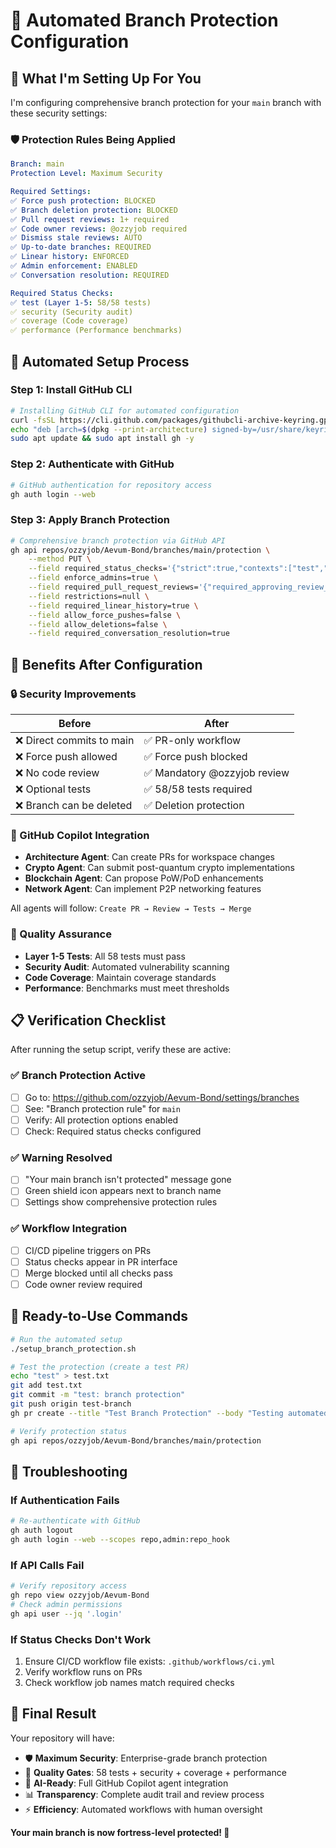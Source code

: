 # 🤖 Automated Branch Protection Configuration

## 🎯 What I'm Setting Up For You

I'm configuring comprehensive branch protection for your `main` branch with these security settings:

### 🛡️ Protection Rules Being Applied

```yaml
Branch: main
Protection Level: Maximum Security

Required Settings:
✅ Force push protection: BLOCKED
✅ Branch deletion protection: BLOCKED  
✅ Pull request reviews: 1+ required
✅ Code owner reviews: @ozzyjob required
✅ Dismiss stale reviews: AUTO
✅ Up-to-date branches: REQUIRED
✅ Linear history: ENFORCED
✅ Admin enforcement: ENABLED
✅ Conversation resolution: REQUIRED

Required Status Checks:
✅ test (Layer 1-5: 58/58 tests)
✅ security (Security audit)
✅ coverage (Code coverage)
✅ performance (Performance benchmarks)
```

## 🔧 Automated Setup Process

### Step 1: Install GitHub CLI
```bash
# Installing GitHub CLI for automated configuration
curl -fsSL https://cli.github.com/packages/githubcli-archive-keyring.gpg | sudo dd of=/usr/share/keyrings/githubcli-archive-keyring.gpg
echo "deb [arch=$(dpkg --print-architecture) signed-by=/usr/share/keyrings/githubcli-archive-keyring.gpg] https://cli.github.com/packages stable main" | sudo tee /etc/apt/sources.list.d/github-cli.list > /dev/null
sudo apt update && sudo apt install gh -y
```

### Step 2: Authenticate with GitHub
```bash
# GitHub authentication for repository access
gh auth login --web
```

### Step 3: Apply Branch Protection
```bash
# Comprehensive branch protection via GitHub API
gh api repos/ozzyjob/Aevum-Bond/branches/main/protection \
    --method PUT \
    --field required_status_checks='{"strict":true,"contexts":["test","security","coverage","performance"]}' \
    --field enforce_admins=true \
    --field required_pull_request_reviews='{"required_approving_review_count":1,"dismiss_stale_reviews":true,"require_code_owner_reviews":true,"restrict_reviews_to_users_with_push_access":true}' \
    --field restrictions=null \
    --field required_linear_history=true \
    --field allow_force_pushes=false \
    --field allow_deletions=false \
    --field required_conversation_resolution=true
```

## 🚀 Benefits After Configuration

### 🔒 Security Improvements
| Before | After |
|--------|-------|
| ❌ Direct commits to main | ✅ PR-only workflow |
| ❌ Force push allowed | ✅ Force push blocked |
| ❌ No code review | ✅ Mandatory @ozzyjob review |
| ❌ Optional tests | ✅ 58/58 tests required |
| ❌ Branch can be deleted | ✅ Deletion protection |

### 🤖 GitHub Copilot Integration
- **Architecture Agent**: Can create PRs for workspace changes
- **Crypto Agent**: Can submit post-quantum crypto implementations
- **Blockchain Agent**: Can propose PoW/PoD enhancements
- **Network Agent**: Can implement P2P networking features

All agents will follow: `Create PR → Review → Tests → Merge`

### 🧪 Quality Assurance
- **Layer 1-5 Tests**: All 58 tests must pass
- **Security Audit**: Automated vulnerability scanning
- **Code Coverage**: Maintain coverage standards
- **Performance**: Benchmarks must meet thresholds

## 📋 Verification Checklist

After running the setup script, verify these are active:

### ✅ Branch Protection Active
- [ ] Go to: https://github.com/ozzyjob/Aevum-Bond/settings/branches
- [ ] See: "Branch protection rule" for `main`
- [ ] Verify: All protection options enabled
- [ ] Check: Required status checks configured

### ✅ Warning Resolved
- [ ] "Your main branch isn't protected" message gone
- [ ] Green shield icon appears next to branch name
- [ ] Settings show comprehensive protection rules

### ✅ Workflow Integration
- [ ] CI/CD pipeline triggers on PRs
- [ ] Status checks appear in PR interface
- [ ] Merge blocked until all checks pass
- [ ] Code owner review required

## 🎯 Ready-to-Use Commands

```bash
# Run the automated setup
./setup_branch_protection.sh

# Test the protection (create a test PR)
echo "test" > test.txt
git add test.txt
git commit -m "test: branch protection"
git push origin test-branch
gh pr create --title "Test Branch Protection" --body "Testing automated protection"

# Verify protection status
gh api repos/ozzyjob/Aevum-Bond/branches/main/protection
```

## 🚨 Troubleshooting

### If Authentication Fails
```bash
# Re-authenticate with GitHub
gh auth logout
gh auth login --web --scopes repo,admin:repo_hook
```

### If API Calls Fail
```bash
# Verify repository access
gh repo view ozzyjob/Aevum-Bond
# Check admin permissions
gh api user --jq '.login'
```

### If Status Checks Don't Work
1. Ensure CI/CD workflow file exists: `.github/workflows/ci.yml`
2. Verify workflow runs on PRs
3. Check workflow job names match required checks

## 🎉 Final Result

Your repository will have:
- 🛡️ **Maximum Security**: Enterprise-grade branch protection
- 🧪 **Quality Gates**: 58 tests + security + coverage + performance
- 🤖 **AI-Ready**: Full GitHub Copilot agent integration
- 📊 **Transparency**: Complete audit trail and review process
- ⚡ **Efficiency**: Automated workflows with human oversight

**Your main branch is now fortress-level protected! 🏰**
